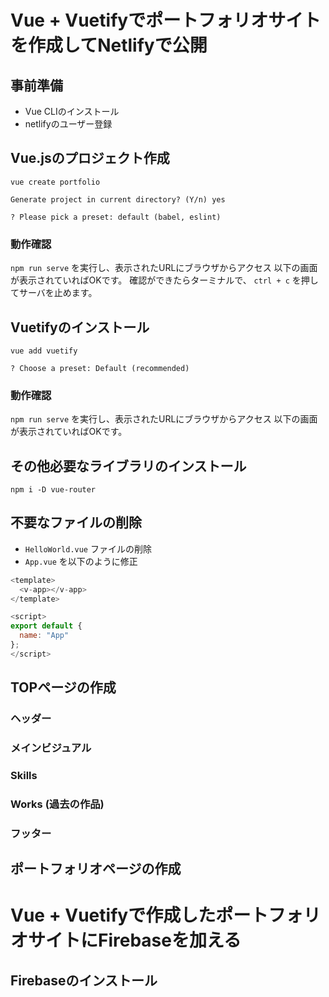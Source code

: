 # Vue + Vuetifyでポートフォリオサイトを作成してNetlifyで公開

## 事前準備
- Vue CLIのインストール
- netlifyのユーザー登録

## Vue.jsのプロジェクト作成
```
vue create portfolio

Generate project in current directory? (Y/n) yes

? Please pick a preset: default (babel, eslint)
```

### 動作確認
`npm run serve` を実行し、表示されたURLにブラウザからアクセス
以下の画面が表示されていればOKです。
確認ができたらターミナルで、 `ctrl + c` を押してサーバを止めます。

## Vuetifyのインストール
```
vue add vuetify

? Choose a preset: Default (recommended)
```

### 動作確認
`npm run serve` を実行し、表示されたURLにブラウザからアクセス
以下の画面が表示されていればOKです。




## その他必要なライブラリのインストール
```
npm i -D vue-router
```

## 不要なファイルの削除
- `HelloWorld.vue` ファイルの削除
- `App.vue` を以下のように修正
```js
<template>
  <v-app></v-app>
</template>

<script>
export default {
  name: "App"
};
</script>

```

## TOPページの作成
### ヘッダー

### メインビジュアル

### Skills

### Works (過去の作品)

### フッター


## ポートフォリオページの作成

# Vue + Vuetifyで作成したポートフォリオサイトにFirebaseを加える

## Firebaseのインストール